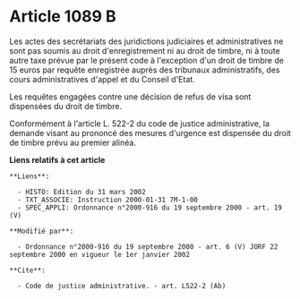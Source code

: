 # Article 1089 B

Les actes des secrétariats des juridictions judiciaires et administratives ne sont pas soumis au droit d'enregistrement ni au
droit de timbre, ni à toute autre taxe prévue par le présent code à l'exception d'un droit de timbre de 15 euros par requête
enregistrée auprès des tribunaux administratifs, des cours administratives d'appel et du Conseil d'Etat.

Les requêtes engagées contre une décision de refus de visa sont dispensées du droit de timbre.

Conformément à l'article L. 522-2 du code de justice administrative, la demande visant au prononcé des mesures d'urgence est
dispensée du droit de timbre prévu au premier alinéa.

**Liens relatifs à cet article**

	**Liens**:

	  - HISTO: Edition du 31 mars 2002
	  - TXT_ASSOCIE: Instruction 2000-01-31 7M-1-00
	  - SPEC_APPLI: Ordonnance n°2000-916 du 19 septembre 2000 - art. 19 (V)

	**Modifié par**:

	  - Ordonnance n°2000-916 du 19 septembre 2000 - art. 6 (V) JORF 22 septembre 2000 en vigueur le 1er janvier 2002

	**Cite**:

	  - Code de justice administrative. - art. L522-2 (Ab)
